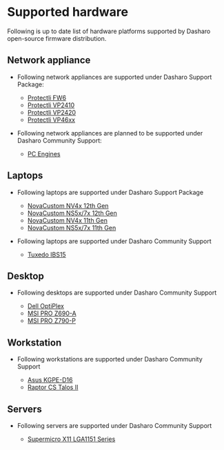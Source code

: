 # Supported hardware

Following is up to date list of hardware platforms supported by Dasharo
open-source firmware distribution.

## Network appliance

* Following network appliances are supported under Dasharo Support Package:

    - [Protectli FW6](../protectli_fw6/overview)
    - [Protectli VP2410](../protectli_vp2410/overview)
    - [Protectli VP2420](../protectli_vp2420/overview)
    - [Protectli VP46xx](../protectli_vp46xx/overview)

* Following network appliances are planned to be supported under Dasharo
  Community Support:

    - [PC Engines](../pc_engines/post-eol-fw-announcement)

## Laptops

* Following laptops are supported under Dasharo Support Package

    - [NovaCustom NV4x 12th Gen](../../unified/novacustom/overview)
    - [NovaCustom NS5x/7x 12th Gen](../../unified/novacustom/overview)
    - [NovaCustom NV4x 11th Gen](../../unified/novacustom/overview)
    - [NovaCustom NS5x/7x 11th Gen](../../unified/novacustom/overview)

* Following laptops are supported under Dasharo Community Support

    - [Tuxedo IBS15](../tuxedo_ibs15/releases)

## Desktop

* Following desktops are supported under Dasharo Community Support

    - [Dell OptiPlex](../dell_optiplex/overview)
    - [MSI PRO Z690-A](../../unified/msi/overview)
    - [MSI PRO Z790-P](../../unified/msi/overview)

## Workstation

* Following workstations are supported under Dasharo Community Support

    - [Asus KGPE-D16](../asus_kgpe_d16/overview)
    - [Raptor CS Talos II](../talos_2/overview)

## Servers

* Following servers are supported under Dasharo Community Support

    - [Supermicro X11 LGA1151 Series](../supermicro_x11_lga1151_series/overview)
